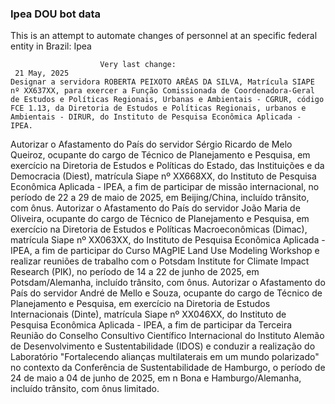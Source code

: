  ### Ipea DOU bot data
 This is an attempt to automate changes of personnel at an specific federal entity in Brazil: Ipea
 
                        Very last change: 
 	 21 May, 2025
	Designar a servidora ROBERTA PEIXOTO ARÊAS DA SILVA, Matrícula SIAPE nº XX637XX, para exercer a Função Comissionada de Coordenadora-Geral de Estudos e Políticas Regionais, Urbanas e Ambientais - CGRUR, código FCE 1.13, da Diretoria de Estudos e Políticas Regionais, urbanos e Ambientais - DIRUR, do Instituto de Pesquisa Econômica Aplicada - IPEA.
Autorizar o Afastamento do País do servidor Sérgio Ricardo de Melo Queiroz, ocupante do cargo de Técnico de Planejamento e Pesquisa, em exercício na Diretoria de Estudos e Políticas do Estado, das Instituições e da Democracia (Diest), matrícula Siape nº XX668XX, do Instituto de Pesquisa Econômica Aplicada - IPEA, a fim de participar de missão internacional, no período de 22 a 29 de maio de 2025, em Beijing/China, incluído trânsito, com ônus.
Autorizar o Afastamento do País do servidor João Maria de Oliveira, ocupante do cargo de Técnico de Planejamento e Pesquisa, em exercício na Diretoria de Estudos e Políticas Macroeconômicas (Dimac), matrícula Siape nº XX063XX, do Instituto de Pesquisa Econômica Aplicada - IPEA, a fim de participar do Curso MAgPIE Land Use Modeling Workshop e realizar reuniões de trabalho com o Potsdam Institute for Climate Impact Research (PIK), no período de 14 a 22 de junho de 2025, em Potsdam/Alemanha, incluído trânsito, com ônus.
Autorizar o Afastamento do País do servidor André de Mello e Souza, ocupante do cargo de Técnico de Planejamento e Pesquisa, em exercício na Diretoria de Estudos Internacionais (Dinte), matrícula Siape nº XX046XX, do Instituto de Pesquisa Econômica Aplicada - IPEA, a fim de participar da Terceira Reunião do Conselho Consultivo Científico Internacional do Instituto Alemão de Desenvolvimento e Sustentabilidade (IDOS) e conduzir a realização do Laboratório "Fortalecendo alianças multilaterais em um mundo polarizado" no contexto da Conferência de Sustentabilidade de Hamburgo, o período de 24 de maio a 04 de junho de 2025, em n Bona e Hamburgo/Alemanha, incluído trânsito, com ônus limitado.
